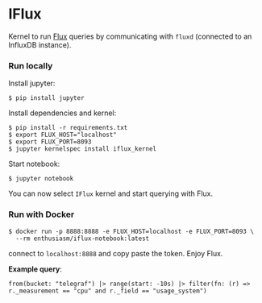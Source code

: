 # IFlux

Kernel to run [Flux](https://github.com/influxdata/flux) queries by
communicating with `fluxd` (connected to an InfluxDB instance).

### Run locally

Install jupyter:

```
$ pip install jupyter
```

Install dependencies and kernel:

```
$ pip install -r requirements.txt
$ export FLUX_HOST="localhost"
$ export FLUX_PORT=8093
$ jupyter kernelspec install iflux_kernel
```

Start notebook:

```
$ jupyter notebook
```

You can now select `IFlux` kernel and start querying with Flux.

### Run with Docker

```
$ docker run -p 8888:8888 -e FLUX_HOST=localhost -e FLUX_PORT=8093 \
  --rm enthusiasm/iflux-notebook:latest
```

connect to `localhost:8888` and copy paste the token. Enjoy Flux.

__Example query__:

```
from(bucket: "telegraf") |> range(start: -10s) |> filter(fn: (r) => r._measurement == "cpu" and r._field == "usage_system")
```
